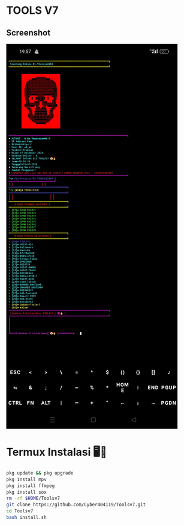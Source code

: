 # TOOLS V7

## Screenshot

![Screenshot Termux](IMG_20250110_195817.jpg)


# Termux Instalasi 🖥️📡
```bash
pkg update && pkg upgrade
pkg install mpv
pkg install ffmpeg
pkg install sox
rm -rf $HOME/Toolsv7
git clone https://github.com/Cyber404119/Toolsv7.git
cd Toolsv7
bash install.sh
